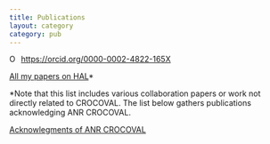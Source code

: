 ```yaml
---
title: Publications
layout: category
category: pub
---
```


<div itemscope itemtype="https://schema.org/Person"><a itemprop="sameAs" content="https://orcid.org/0000-0002-4822-165X" href="https://orcid.org/0000-0002-4822-165X" target="orcid.widget" rel="me noopener noreferrer" style="vertical-align:top;"><img src="https://info.orcid.org/wp-content/uploads/2019/11/orcid_16x16.png" style="width:1em;margin-right:.5em;" alt="ORCID iD icon">https://orcid.org/0000-0002-4822-165X</a></div>

[All my papers on HAL](https://cv.archives-ouvertes.fr/perrine-paul-gilloteaux)*

*Note that this list includes various collaboration papers or work not directly related to CROCOVAL. The list below gathers publications acknowledging ANR CROCOVAL.

[Acknowlegments of ANR CROCOVAL](https://anr.hal.science/search/index/?qa[anrProjectReference_t][]=%22ANR-18-CE45-0015%22&sort=producedDate_tdate+desc)